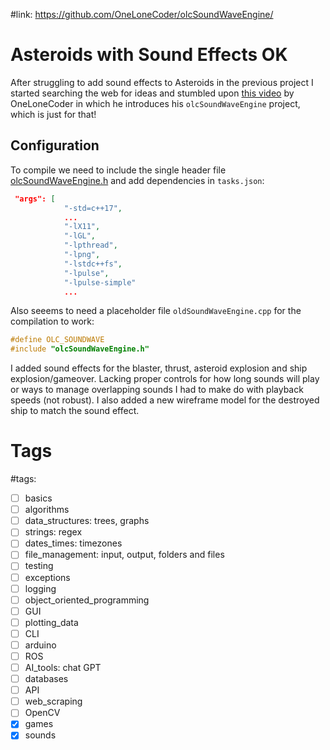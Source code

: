 #link: https://github.com/OneLoneCoder/olcSoundWaveEngine/

# Asteroids with Sound Effects OK

After struggling to add sound effects to Asteroids in the previous project I started searching the web for ideas and stumbled upon [this video](https://www.youtube.com/watch?v=S8o5hAjE7hk) by OneLoneCoder in which he introduces his `olcSoundWaveEngine` project, which is just for that!

## Configuration

To compile we need to include the single header file [olcSoundWaveEngine.h](https://github.com/OneLoneCoder/olcSoundWaveEngine/blob/main/olcSoundWaveEngine.h) and add dependencies in `tasks.json`:

```json
 "args": [
            "-std=c++17",
            ...
            "-lX11",
            "-lGL",
            "-lpthread",
            "-lpng",
            "-lstdc++fs",
            "-lpulse",
            "-lpulse-simple"
            ...
```

Also seeems to need a placeholder file `oldSoundWaveEngine.cpp` for the compilation to work:

```c++
#define OLC_SOUNDWAVE
#include "olcSoundWaveEngine.h"
```

I added sound effects for the blaster, thrust, asteroid explosion and ship explosion/gameover.
Lacking proper controls for how long sounds will play or ways to manage overlapping sounds I had to make do with playback speeds (not robust).
I also added a new wireframe model for the destroyed ship to match the sound effect.

# Tags
#tags: 

- [ ] basics
- [ ] algorithms
- [ ] data_structures: trees, graphs
- [ ] strings: regex
- [ ] dates_times: timezones
- [ ] file_management: input, output, folders and files
- [ ] testing
- [ ] exceptions
- [ ] logging
- [ ] object_oriented_programming
- [ ] GUI
- [ ] plotting_data
- [ ] CLI
- [ ] arduino
- [ ] ROS
- [ ] AI_tools: chat GPT
- [ ] databases
- [ ] API
- [ ] web_scraping
- [ ] OpenCV
- [x] games
- [x] sounds 